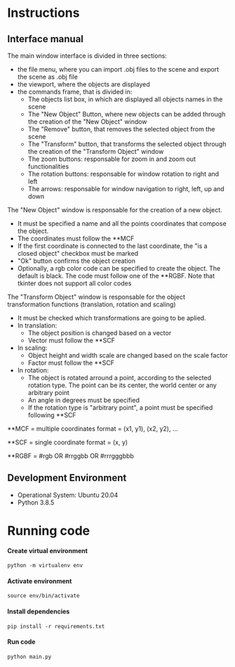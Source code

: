 # Instructions

## Interface manual

The main window interface is divided in three sections:
- the file menu, where you can import .obj files to the scene and export the scene as .obj file
- the viewport, where the objects are displayed
- the commands frame, that is divided in:
  - The objects list box, in which are displayed all objects names in the scene
  - The "New Object" Button, where new objects can be added through the creation of the "New Object" window
  - The "Remove" button, that removes the selected object from the scene
  - The "Transform" button, that transforms the selected object through the creation of the "Transform Object" window 
  - The zoom buttons: responsable for zoom in and zoom out functionalities
  - The rotation buttons: responsable for window rotation to right and left
  - The arrows: responsable for window navigation to right, left, up and down

The "New Object" window is responsable for the creation of a new object.
 - It must be specified a name and all the points coordinates that compose the object.
 - The coordinates must follow the **MCF
 - If the first coordinate is connected to the last coordinate, the "is a closed object" checkbox must be marked
 - "Ok" button confirms the object creation
 - Optionally, a rgb color code can be specified to create the object. The default is black. The code must follow one of the **RGBF. Note that tkinter does not support all color codes

The "Transform Object" window is responsable for the object transformation functions (translation, rotation and scaling)
 - It must be checked which transformations are going to be aplied.
 - In translation:
    - The object position is changed based on a vector
    - Vector must follow the **SCF
 - In scaling:
    - Object height and width scale are changed based on the scale factor
    - Factor must follow the **SCF
 - In rotation:
    - The object is rotated arround a point, according to the selected rotation type. The point can be its center, the world center or any arbitrary point
    - An angle in degrees must be specified
    - If the rotation type is "arbitrary point", a point must be specified following **SCF  


**MCF = multiple coordinates format = (x1, y1), (x2, y2), ...  

**SCF = single coordinate format = (x, y)

**RGBF = #rgb OR #rrggbb OR #rrrgggbbb

## Development Environment
 - Operational System: Ubuntu 20.04
 - Python 3.8.5

# Running code
#### Create virtual environment
```
python -m virtualenv env
```
#### Activate environment
```
source env/bin/activate
```
#### Install dependencies
```
pip install -r requirements.txt
```
#### Run code
```
python main.py
```